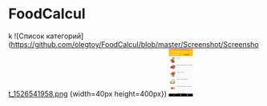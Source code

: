 # FoodCalcul
k
![Список категорий](https://github.com/olegtoy/FoodCalcul/blob/master/Screenshot/Screenshot_1526541958.png {width=40px height=400px})
<img src="https://github.com/olegtoy/FoodCalcul/blob/master/Screenshot/Screenshot_1526541958.png" width="48">
